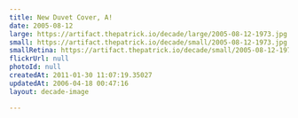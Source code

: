 ```yaml
---
title: New Duvet Cover, A!
date: 2005-08-12
large: https://artifact.thepatrick.io/decade/large/2005-08-12-1973.jpg
small: https://artifact.thepatrick.io/decade/small/2005-08-12-1973.jpg
smallRetina: https://artifact.thepatrick.io/decade/small/2005-08-12-1973@2x.jpg
flickrUrl: null
photoId: null
createdAt: 2011-01-30 11:07:19.35027
updatedAt: 2006-04-18 00:47:16
layout: decade-image

---
```


